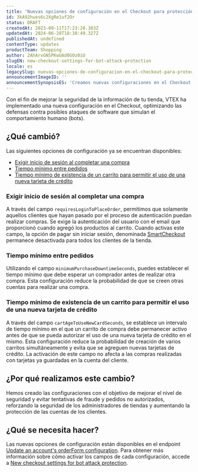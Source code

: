 ```yaml
---
title: 'Nuevas opciones de configuración en el Checkout para protección contra ataques de bots'
id: 3kA92hues6c2XgRe1uf2Or
status: DRAFT
createdAt: 2023-09-11T17:23:20.383Z
updatedAt: 2024-06-28T18:38:49.327Z
publishedAt: undefined
contentType: updates
productTeam: Shopping
author: 2AhArvGNSPKwUAd8GOz0iU
slugEN: new-checkout-settings-for-bot-attack-protection
locale: es
legacySlug: nuevas-opciones-de-configuracion-en-el-checkout-para-proteccion-contra
announcementImageID: ''
announcementSynopsisES: 'Creamos nuevas configuraciones en el Checkout para evitar fraudes y pedidos no autorizados, reforzando la seguridad.'
---
```



Con el fin de mejorar la seguridad de la información de tu tienda, VTEX ha implementado una nueva configuración en el Checkout, optimizando las defensas contra posibles ataques de software que simulan el comportamiento humano (bots).

## ¿Qué cambió?

Las siguientes opciones de configuración ya se encuentran disponibles:

- [Exigir inicio de sesión al completar una compra](#exigir-inicio-de-sesión-al-completar-una-compra)
- [Tiempo mínimo entre pedidos](#tiempo-mínimo-entre-pedidos)
- [Tiempo mínimo de existencia de un carrito para permitir el uso de una nueva tarjeta de crédito](#tiempo-mínimo-de-existencia-de-un-carrito-para-permitir-el-uso-de-una-nueva-tarjeta-de-crédito)

### Exigir inicio de sesión al completar una compra

A través del campo `requiresLoginToPlaceOrder`, permitimos que solamente aquellos clientes que hayan pasado por el proceso de autenticación puedan realizar compras.
Se exige la autenticación del usuario con el email que proporcionó cuando agregó los productos al carrito.
Cuando activas este campo, la opción de pagar sin iniciar sesión, denominada [SmartCheckout](https://help.vtex.com/es/tutorial/smartcheckout-security--3SrJuuhrqwePUg1rp1exfB) permanece desactivada para todos los clientes de la tienda.

### Tiempo mínimo entre pedidos

Utilizando el campo `minimumPurchaseDowntimeSeconds`, puedes establecer el tiempo mínimo que debe esperar un comprador antes de realizar otra compra.
Esta configuración reduce la probabilidad de que se creen otras cuentas para realizar una compra.

### Tiempo mínimo de existencia de un carrito para permitir el uso de una nueva tarjeta de crédito

A través del campo `cartAgeToUseNewCardSeconds`, se establece un intervalo de tiempo mínimo en el que un carrito de compra debe permanecer activo antes de que se pueda autorizar el uso de una nueva tarjeta de crédito en el mismo.
Esta configuración reduce la probabilidad de creación de varios carritos simultáneamente y evita que se agreguen nuevas tarjetas de crédito.
La activación de este campo no afecta a las compras realizadas con tarjetas ya guardadas en la cuenta del cliente.

## ¿Por qué realizamos este cambio?
Hemos creado las configuraciones con el objetivo de mejorar el nivel de seguridad y evitar tentativas de fraude y pedidos no autorizados, reforzando la seguridad de los administradores de tiendas y aumentando la protección de las cuentas de los clientes.

## ¿Qué se necesita hacer?
Las nuevas opciones de configuración están disponibles en el endpoint [Update an account's orderForm configuration](https://developers.vtex.com/docs/guides/update-an-account-orderform-configuration). Para obtener más información sobre cómo activar los campos de cada configuración, accede a [New checkout settings for bot attack protection](https://developers.vtex.com/updates/release-notes/2023-09-12-new-checkout-settings-for-bot-attack-protection).
